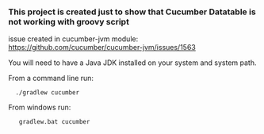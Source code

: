 <h3>This project is created just to show that Cucumber Datatable is not working with groovy script </h3>

issue created in cucumber-jvm module: https://github.com/cucumber/cucumber-jvm/issues/1563

You will need to have a Java JDK installed on your system and system path.

From a command line run:
```
  ./gradlew cucumber
```
From windows run:
```
   gradlew.bat cucumber
```

